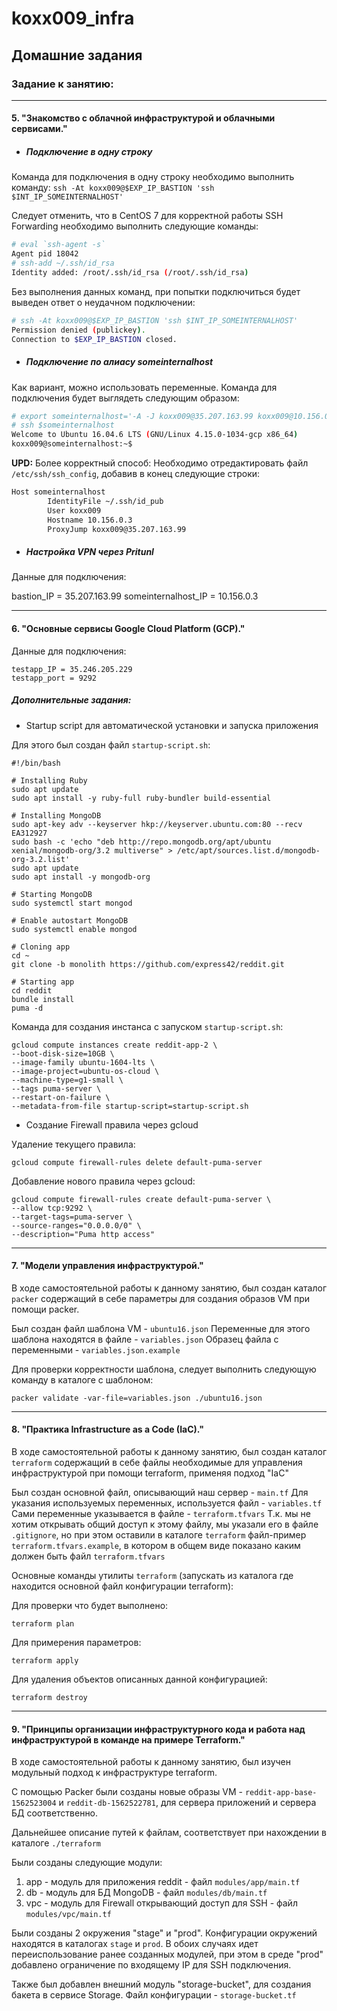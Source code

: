 # koxx009_infra

## Домашние задания
### Задание к занятию:
------------
#### 5. "Знакомство с облачной инфраструктурой и облачными сервисами."
- ##### Подключение в одну строку

Команда для подключения в одну строку необходимо выполнить команду:
	`ssh -At koxx009@$EXP_IP_BASTION 'ssh $INT_IP_SOMEINTERNALHOST'`

Следует отменить, что в CentOS 7 для корректной работы SSH Forwarding необходимо выполнить следующие команды:
```bash
# eval `ssh-agent -s`
Agent pid 18042
# ssh-add ~/.ssh/id_rsa
Identity added: /root/.ssh/id_rsa (/root/.ssh/id_rsa)
```

Без выполнения данных команд, при попытки подключиться будет выведен ответ о неудачном подключении:
```bash
# ssh -At koxx009@$EXP_IP_BASTION 'ssh $INT_IP_SOMEINTERNALHOST'
Permission denied (publickey).
Connection to $EXP_IP_BASTION closed.
```

- ##### Подключение по алиасу someinternalhost

Как вариант, можно использовать переменные. Команда для подключения будет выглядеть следующим образом:
```bash
# export someinternalhost='-A -J koxx009@35.207.163.99 koxx009@10.156.0.3'
# ssh $someinternalhost
Welcome to Ubuntu 16.04.6 LTS (GNU/Linux 4.15.0-1034-gcp x86_64)
koxx009@someinternalhost:~$
```
**UPD:**
Более корректный способ:
Необходимо отредактировать файл `/etc/ssh/ssh_config`, добавив в конец следующие строки:

```bash
Host someinternalhost
        IdentityFile ~/.ssh/id_pub
        User koxx009
        Hostname 10.156.0.3
        ProxyJump koxx009@35.207.163.99
```

- ##### Настройка VPN через Pritunl
Данные для подключения:

bastion_IP = 35.207.163.99
someinternalhost_IP = 10.156.0.3


---------

#### 6. "Основные сервисы Google Cloud Platform (GCP)."

Данные для подключения:

    testapp_IP = 35.246.205.229
    testapp_port = 9292

##### Дополнительные задания:
* Startup script для автоматической установки и запуска приложения

Для этого был создан файл  `startup-script.sh`:

    #!/bin/bash
    
    # Installing Ruby
    sudo apt update
    sudo apt install -y ruby-full ruby-bundler build-essential
    
    # Installing MongoDB
    sudo apt-key adv --keyserver hkp://keyserver.ubuntu.com:80 --recv EA312927
    sudo bash -c 'echo "deb http://repo.mongodb.org/apt/ubuntu xenial/mongodb-org/3.2 multiverse" > /etc/apt/sources.list.d/mongodb-org-3.2.list'
    sudo apt update
    sudo apt install -y mongodb-org
    
    # Starting MongoDB
    sudo systemctl start mongod
    
    # Enable autostart MongoDB
    sudo systemctl enable mongod
    
    # Cloning app
    cd ~
    git clone -b monolith https://github.com/express42/reddit.git
    
    # Starting app
    cd reddit
    bundle install
    puma -d
    

Команда для создания инстанса с запуском  `startup-script.sh`:

    gcloud compute instances create reddit-app-2 \
    --boot-disk-size=10GB \
    --image-family ubuntu-1604-lts \
    --image-project=ubuntu-os-cloud \
    --machine-type=g1-small \
    --tags puma-server \
    --restart-on-failure \
    --metadata-from-file startup-script=startup-script.sh

* Создание Firewall правила через gcloud

Удаление текущего правила:

    gcloud compute firewall-rules delete default-puma-server


Добавление нового правила через gcloud:

    gcloud compute firewall-rules create default-puma-server \
    --allow tcp:9292 \
    --target-tags=puma-server \
    --source-ranges="0.0.0.0/0" \
    --description="Puma http access"
    

---------

#### 7. "Модели управления инфраструктурой."

В ходе самостоятельной работы к данному занятию, был создан каталог `packer` содержащий в себе параметры для создания образов VM при помощи packer.

Был создан файл шаблона VM - `ubuntu16.json`
Переменные для этого шаблона находятся в файле - `variables.json`
Образец файла с переменными - `variables.json.example`


Для проверки корректности шаблона, следует выполнить следующую команду в каталоге с шаблоном:

    packer validate -var-file=variables.json ./ubuntu16.json

---------

#### 8. "Практика Infrastructure as a Code (IaC)."

В ходе самостоятельной работы к данному занятию, был создан каталог `terraform` содержащий в себе файлы необходимые для управления инфраструктурой при помощи terraform, применяя подход "IaC"

Был создан основной файл, описывающий наш сервер - `main.tf`
Для указания используемых переменных, используется файл - `variables.tf`
Сами переменные указывается в файле - `terraform.tfvars`
Т.к. мы не хотим открывать общий доступ к этому файлу, мы указали его в файле `.gitignore`, но при этом оставили в каталоге `terraform` файл-пример `terraform.tfvars.example`, в котором в общем виде показано каким должен быть файл `terraform.tfvars`

Основные команды утилиты `terraform` (запускать из каталога где находится основной файл конфигурации terraform):

Для проверки что будет выполнено:

    terraform plan

Для примерения параметров:

    terraform apply

Для удаления объектов описанных данной конфигурацией:

    terraform destroy


---------


#### 9. "Принципы организации инфраструктурного кода и работа над инфраструктурой в команде на примере Terraform."

В ходе самостоятельной работы к данному занятию, был изучен модульный подход к инфраструктуре terraform.

С помощью Packer были созданы новые образы VM - `reddit-app-base-1562523004` и `reddit-db-1562522781`, для сервера приложений и сервера БД соответственно.

Дальнейшее описание путей к файлам, соответствует при нахождении в каталоге `./terraform`

Были созданы следующие модули:
1. app - модуль для приложения reddit - файл `modules/app/main.tf`
2. db - модуль для БД MongoDB - файл `modules/db/main.tf`
3. vpc - модуль для Firewall открывающий доступ для SSH - файл `modules/vpc/main.tf`

Были созданы 2 окружения "stage" и "prod". Конфигурации окружений находятся в каталогах `stage` и `prod`. В обоих случаях идет переиспользование ранее созданных модулей, при этом в среде "prod" добавлено ограничение по входящему IP для SSH подключения.

Также был добавлен внешний модуль "storage-bucket", для создания бакета в сервисе Storage. Файл конфигурации - `storage-bucket.tf`


